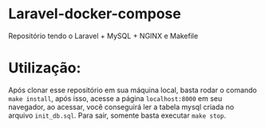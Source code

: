 # Laravel-docker-compose
Repositório tendo o Laravel + MySQL + NGINX e Makefile

# Utilização:
  Após clonar esse repositório em sua máquina local, basta rodar o comando `make install`, após isso, acesse a página `localhost:8000` em seu navegador, ao acessar, você conseguirá ler a tabela mysql criada no arquivo `init_db.sql`. Para sair, somente basta executar `make stop`.
